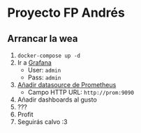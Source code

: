# Proyecto FP Andrés

## Arrancar la wea

1. `docker-compose up -d`
1. Ir a [Grafana](http://localhost:3000)
   - User: `admin`
   - Pass: `admin`
1. [Añadir datasource de Prometheus](http://localhost:3000/datasources/new)
   - Campo HTTP URL: `http://prom:9090`
1. Añadir dashboards al gusto
1. ???
1. Profit
1. Seguirás calvo :3
